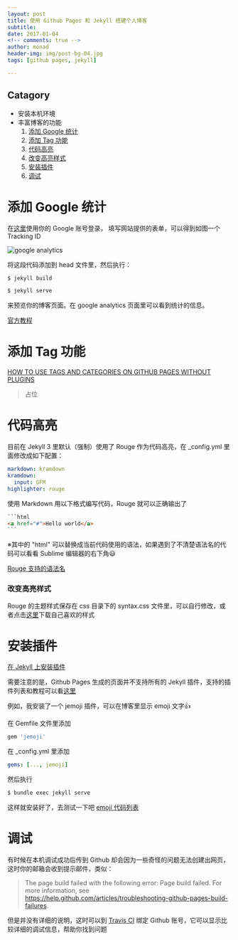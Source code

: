 ```yaml
---
layout: post
title: 使用 Github Pages 和 Jekyll 搭建个人博客
subtitle:
date: 2017-01-04
<!-- comments: true -->
author: monad
header-img: img/post-bg-04.jpg
tags: [github pages, jekyll]

---
```


## Catagory

- 安装本机环境
- 丰富博客的功能
	1. [添加 Google 统计](#google-)
	2. [添加 Tag 功能](#tag-)
	3. [代码高亮](#section)
	4. [改变高亮样式](#section-1)
	5. [安装插件](#section-2)
	6. [调试](#section-3)

# 添加 Google 统计

在[这里](https://www.google.com/analytics)使用你的 Google 账号登录，
填写网站提供的表单，可以得到如图一个 Tracking ID

<img src="{{ site.baseurl }}/img/ga.jpg" alt="google analytics">

将这段代码添加到 head 文件里，然后执行：

```bash
$ jekyll build
```

```bash
$ jekyll serve
```

来预览你的博客页面。在 google analytics 页面里可以看到统计的信息。

[官方教程](https://support.google.com/tagmanager/answer/6103696?hl=zh-Hans&ref_topic=3441530)

# 添加 Tag 功能
[HOW TO USE TAGS AND CATEGORIES ON GITHUB PAGES WITHOUT PLUGINS](http://www.minddust.com/post/tags-and-categories-on-github-pages)
>占位

# 代码高亮

目前在 Jekyll 3 里默认（强制）使用了 Rouge 作为代码高亮，在 _config.yml 里面修改成如下配置：

```yaml
markdown: kramdown
kramdown:
  input: GFM
highlighter: rouge
```

使用 Markdown 用以下格式编写代码，Rouge 就可以正确输出了

```markdown
`​``html
<a href="#">Hello world</a>
`​``
```
※其中的 "html" 可以替换成当前代码使用的语法，如果遇到了不清楚语法名的代码可以看看 Sublime 编辑器的右下角:smiley:

[Rouge 支持的语法名](https://github.com/jneen/rouge/wiki/List-of-supported-languages-and-lexers)

### 改变高亮样式

Rouge 的主题样式保存在 css 目录下的 syntax.css 文件里，可以自行修改，或者点击[这里](http://jwarby.github.io/jekyll-pygments-themes/languages/javascript.html)下载自己喜欢的样式

# 安装插件

[在 Jekyll 上安装插件](http://jekyllcn.com/docs/plugins)

需要注意的是，Github Pages 生成的页面并不支持所有的 Jekyll 插件，支持的插件列表和教程可以看[这里](https://help.github.com/articles/adding-jekyll-plugins-to-a-github-pages-site)

例如，我安装了一个 jemoji 插件，可以在博客里显示 emoji 文字:+1:

在 Gemfile 文件里添加

```ruby
gem 'jemoji'
```

在 _config.yml 里添加

```yaml
gems: [..., jemoji]
```

然后执行

```bash
$ bundle exec jekyll serve
```

这样就安装好了，去测试一下吧
[emoji 代码列表](http://www.webpagefx.com/tools/emoji-cheat-sheet)

# 调试

有时候在本机调试成功后传到 Github 却会因为一些奇怪的问题无法创建出网页，这时你的邮箱会收到提示邮件，类似：

>The page build failed with the following error:
Page build failed. For more information, see https://help.github.com/articles/troubleshooting-github-pages-build-failures.

但是并没有详细的说明，这时可以到 [Travis CI](https://travis-ci.org) 绑定 Github 账号，它可以显示比较详细的调试信息，帮助你找到问题